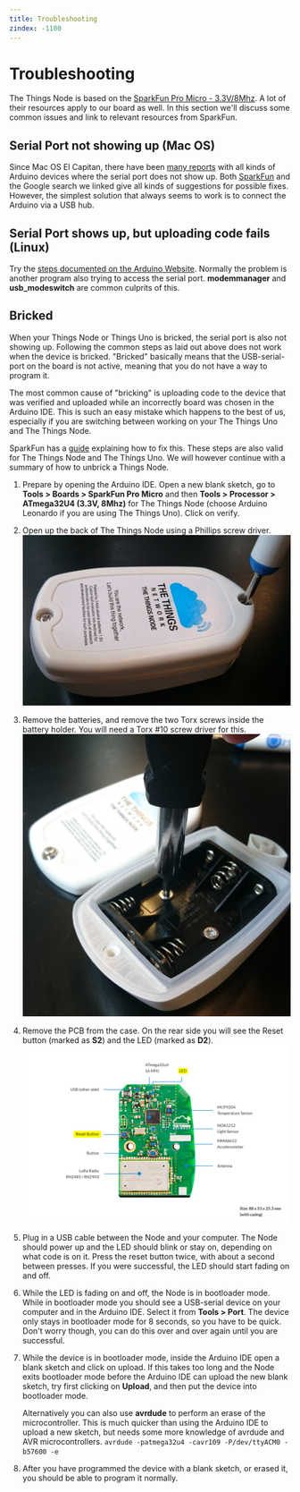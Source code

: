 ```yaml
---
title: Troubleshooting
zindex: -1100
---
```


# Troubleshooting
The Things Node is based on the [SparkFun Pro Micro - 3.3V/8Mhz](https://www.sparkfun.com/products/12587). A lot of their resources apply to our board as well. In this section we'll discuss some common issues and link to relevant resources from SparkFun.

## Serial Port not showing up (Mac OS)

Since Mac OS El Capitan, there have been [many reports](https://www.google.com/search?q=arduino+usb+el+capitan+unstable) with all kinds of Arduino devices where the serial port does not show up. Both [SparkFun](https://learn.sparkfun.com/tutorials/how-to-install-ftdi-drivers/all#yosemite) and the Google search we linked give all kinds of suggestions for possible fixes. However, the simplest solution that always seems to work is to connect the Arduino via a USB hub.

## Serial Port shows up, but uploading code fails (Linux)

Try the [steps documented on the Arduino Website](http://www.arduino.org/learning/getting-started/arduino-ide-on-linux-based-os). Normally the problem is another program also trying to access the serial port. **modemmanager** and **usb_modeswitch** are common culprits of this.



## Bricked
When your Things Node or Things Uno is bricked, the serial port is also not showing up. Following the common steps as laid out above does not work when the device is bricked. "Bricked" basically means that the USB-serial-port on the board is not active, meaning that you do not have a way to program it.

The most common cause of "bricking" is uploading code to the device that was verified and uploaded while an incorrectly board was chosen in the Arduino IDE. This is such an easy mistake which happens to the best of us, especially if you are switching between working on your The Things Uno and The Things Node.

SparkFun has a [guide](https://learn.sparkfun.com/tutorials/pro-micro--fio-v3-hookup-guide/troubleshooting-and-faq#ts-revive) explaining how to fix this. These steps are also valid for The Things Node and The Things Uno. We will however continue with a summary of how to unbrick a Things Node.

1. Prepare by opening the Arduino IDE. Open a new blank sketch, go to **Tools > Boards > SparkFun Pro Micro** and then **Tools > Processor > ATmega32U4 (3.3V, 8Mhz)** for The Things Node (choose Arduino Leonardo if you are using The Things Uno). Click on verify.

2. Open up the back of The Things Node using a Phillips screw driver.
   ![](node-open-case.jpg)

3. Remove the batteries, and remove the two Torx screws inside the battery holder. You will need a Torx #10 screw driver for this.
   ![](node-remove-pcb.jpg)

4. Remove the PCB from the case. On the rear side you will see the Reset button (marked as **S2**) and the LED (marked as **D2**).
   ![](node-reset-led.jpg)

5. Plug in a USB cable between the Node and your computer. The Node should power up and the LED should blink or stay on, depending on what code is on it. Press the reset button twice, with about a second between presses. If you were successful, the LED should start fading on and off.

6. While the LED is fading on and off, the Node is in bootloader mode. While in bootloader mode you should see a USB-serial device on your computer and in the Arduino IDE. Select it from **Tools > Port**. The device only stays in bootloader mode for 8 seconds, so you have to be quick. Don't worry though, you can do this over and over again until you are successful.

7. While the device is in bootloader mode, inside the Arduino IDE open a blank sketch and click on upload. If this takes too long and the Node exits bootloader mode before the Arduino IDE can upload the new blank sketch, try first clicking on **Upload**, and then put the device into bootloader mode.

   Alternatively you can also use **avrdude** to perform an erase of the microcontroller. This is much quicker than using the Arduino IDE to upload a new sketch, but needs some more knowledge of avrdude and AVR microcontrollers.
   `avrdude -patmega32u4 -cavr109 -P/dev/ttyACM0 -b57600 -e`

8. After you have programmed the device with a blank sketch, or erased it, you should be able to program it normally.
